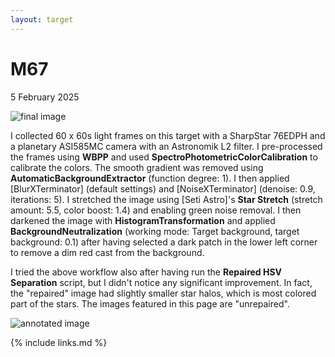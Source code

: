 ```yaml
---
layout: target
---
```


# M67

5 February 2025

![final image](final.png)

I collected 60 x 60s light frames on this target with a SharpStar 76EDPH and a
planetary ASI585MC camera with an Astronomik L2 filter. I pre-processed the
frames using **WBPP** and used **SpectroPhotometricColorCalibration** to
calibrate the colors. The smooth gradient was removed using
**AutomaticBackgroundExtractor** (function degree: 1). I then applied
[BlurXTerminator] (default settings) and [NoiseXTerminator] (denoise: 0.9,
iterations: 5). I stretched the image using [Seti Astro]'s **Star Stretch**
(stretch amount: 5.5, color boost: 1.4) and enabling green noise removal. I then
darkened the image with **HistogramTransformation** and applied
**BackgroundNeutralization** (working mode: Target background, target
background: 0.1) after having selected a dark patch in the lower left corner to
remove a dim red cast from the background.

I tried the above workflow also after having run the **Repaired HSV Separation**
script, but I didn't notice any significant improvement. In fact, the "repaired"
image had slightly smaller star halos, which is most colored part of the stars.
The images featured in this page are "unrepaired".

![annotated image](final_annotated.png)

{% include links.md %}
